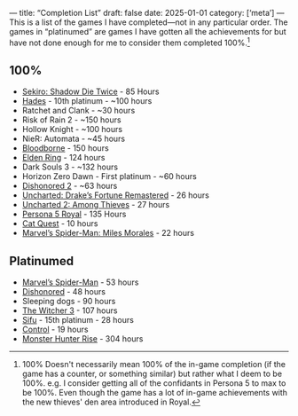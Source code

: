 —
title: “Completion List”
draft: false
date: 2025-01-01
category: [‘meta’]
—
This is a list of the games I have completed—not in any particular order. The games in “platinumed” are games I have gotten all the achievements for but have not done enough for me to consider them completed 100%.[^1]
## 100%
- [Sekiro: Shadow Die Twice](/sekiro/) - 85 Hours
- [Hades](/hades/) - 10th platinum - ~100 hours
- Ratchet and Clank - ~30 hours
- Risk of Rain 2 - ~150 hours
- Hollow Knight - ~100 hours
- NieR: Automata - ~45 hours
- [Bloodborne](/bloodborne/) - 150 hours
- [Elden Ring](/elden-ring) - 124 hours
- Dark Souls 3 - ~132 hours
- Horizon Zero Dawn - First platinum - ~60 hours
- [Dishonored 2](https://youtu.be/_3bs6to5pm4) - ~63 hours
- [Uncharted: Drake’s Fortune Remastered](/uncharted-1/) - 26 hours
- [Uncharted 2: Among Thieves](/uncharted-2/) - 27 hours
- [Persona 5 Royal](/persona-5-royal/) - 135 Hours
- [Cat Quest](/cat-quest/) - 10 hours
- [Marvel’s Spider-Man: Miles Morales](/spider-man-miles-morales) - 22 hours
## Platinumed
- [Marvel’s Spider-Man](/marvel-spider-man) - 53 hours
- [Dishonored](https://youtu.be/BwJBtOMsYyI) - 48 hours
- Sleeping dogs - 90 hours
- [The Witcher 3](https://youtu.be/fI7F0vM7USo) - 107 hours
- [Sifu](/sifu/) -  15th platinum - 28 hours
- [Control](/control/) - 19 hours
- [Monster Hunter Rise](https://youtu.be/mGco28OXnGE) - 304 hours

[^1]: 100% Doesn't necessarily mean 100% of the in-game completion (if the game has a counter, or something similar) but rather what I deem to be 100%. e.g. I consider getting all of the confidants in Persona 5 to max to be 100%. Even though the game has a lot of in-game achievements with the new thieves' den area introduced in Royal.
